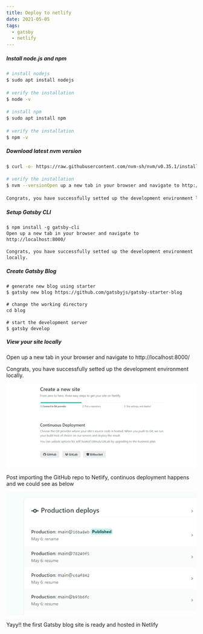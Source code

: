 ```yaml
---
title: Deploy to netlify
date: 2021-05-05
tags:
  - gatsby
  - netlify
---
```


##### Install node.js and npm 

```sh
# install nodejs
$ sudo apt install nodejs

# verify the installation
$ node -v

# install npm
$ sudo apt install npm

# verify the installation
$ npm -v 
```


##### Download latest nvm version 
```sh
$ curl -o- https://raw.githubusercontent.com/nvm-sh/nvm/v0.35.1/install.sh | bash

# verify the installation
$ nvm --versionOpen up a new tab in your browser and navigate to http://localhost:8000/

Congrats, you have successfully setted up the development environment locally.
```

##### Setup Gatsby CLI 
```cd   
$ npm install -g gatsby-cli
Open up a new tab in your browser and navigate to http://localhost:8000/

Congrats, you have successfully setted up the development environment locally.
```

##### Create Gatsby Blog

```
# generate new blog using starter
$ gatsby new blog https://github.com/gatsbyjs/gatsby-starter-blog

# change the working directory
cd blog

# start the development server
$ gatsby develop
```

##### View your site locally
Open up a new tab in your browser and navigate to http://localhost:8000/

Congrats, you have successfully setted up the development environment locally.

![Netlify](./gatsby1.png)

Post importing the GitHub repo to Netlify, continuos deployment happens and we could see as below

![Deployment](./capture.png)

Yayy!! the first Gatsby blog site is ready and hosted in Netlify